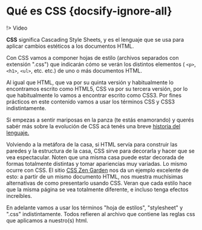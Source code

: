 # Qué es CSS {docsify-ignore-all}

!> Video

**CSS** significa Cascading Style Sheets, y es el lenguaje que se usa para aplicar cambios estéticos a los documentos HTML.

Con CSS vamos a componer hojas de estilo (archivos separados con extensión ".css") que indicarán cómo se verán los distintos elementos ( `<p>`, `<h1>`, `<ul>`, etc. etc.) de uno o más documentos HTML.

Al igual que HTML, que va por su quinta versión y habitualmente lo encontramos escrito como HTML5, CSS va por su tercera versión, por lo que habitualmente lo vamos a encontrar escrito como CSS3. Por fines prácticos en este contenido vamos a usar los términos CSS y CSS3 indistintamente.

Si empezas a sentir mariposas en la panza (te estás enamorando) y querés sabér más sobre la evolución de CSS acá tenés una breve [historia del lenguaje.](http://librosweb.es/libro/css/capitulo_1/breve_historia_de_css.html)

Volviendo a la metáfora de la casa, si HTML servía para construir las paredes y la estructura de la casa, CSS sirve para decorarla y hacer que se vea espectacular. Noten que una misma casa puede estar decorada de formas totalmente distintas y tomar apariencias muy variadas. Lo mismo ocurre con CSS. El sitio [CSS Zen Garden](http://www.csszengarden.com/) nos da un ejemplo excelente de esto: a partir de un mismo documento HTML, nos muestra muchísimas alternativas de como presentarlo usando CSS. Veran que cada estilo hace que la misma página se vea totalmente diferente, e incluso tenga efectos increíbles.

En adelante vamos a usar los términos "hoja de estilos", "stylesheet" y ".css" indistintamente. Todos refieren al archivo que contiene las reglas css que aplicamos a nuestro(s) html.
